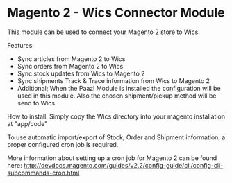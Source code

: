 # Magento 2 - Wics Connector Module
This module can be used to connect your Magento 2 store to Wics.
 
Features:
- Sync articles from Magento 2 to Wics
- Sync orders from Magento 2 to Wics
- Sync stock updates from Wics to Magento 2
- Sync shipments Track & Trace information from Wics to Magento 2
- Additional; When the Paazl Module is installed the configuration will be used in this module. Also the chosen shipment/pickup method will be send to Wics.

How to install:
Simply copy the Wics directory into your magento installation at "app/code"

To use automatic import/export of Stock, Order and Shipment information, a proper configured cron job is required. 

More information about setting up a cron job for Magento 2 can be found here:
http://devdocs.magento.com/guides/v2.2/config-guide/cli/config-cli-subcommands-cron.html 